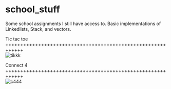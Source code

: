 # school_stuff

Some school assignments I still have access to. Basic implementations of Linkedlists, Stack, and vectors.




Tic tac toe <br/> 
++++++++++++++++++++++++++++++++++++++++++++++++++++++++++++
<br/> 
![tikkk](https://user-images.githubusercontent.com/120695832/209846871-79ca90d7-9b62-4747-8972-afad075a9bd5.gif)


Connect 4 <br/> 
++++++++++++++++++++++++++++++++++++++++++++++++++++++++++++
<br/> 
![c444](https://user-images.githubusercontent.com/120695832/209850231-f75147f7-0cab-44ba-bb9e-83adf5e20f4a.gif)
